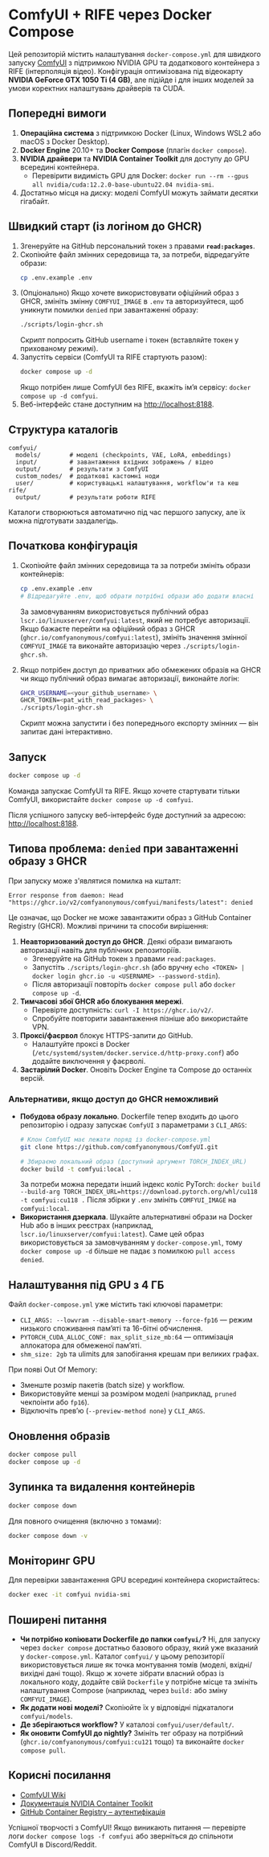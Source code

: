 # ComfyUI + RIFE через Docker Compose

Цей репозиторій містить налаштування `docker-compose.yml` для швидкого запуску [ComfyUI](https://github.com/comfyanonymous/ComfyUI) з підтримкою NVIDIA GPU та додаткового контейнера з RIFE (інтерполяція відео). Конфігурація оптимізована під відеокарту **NVIDIA GeForce GTX 1050 Ti (4 GB)**, але підійде і для інших моделей за умови коректних налаштувань драйверів та CUDA.

## Попередні вимоги

1. **Операційна система** з підтримкою Docker (Linux, Windows WSL2 або macOS з Docker Desktop).
2. **Docker Engine** 20.10+ та **Docker Compose** (плагін `docker compose`).
3. **NVIDIA драйвери** та **NVIDIA Container Toolkit** для доступу до GPU всередині контейнера.
   - Перевірити видимість GPU для Docker: `docker run --rm --gpus all nvidia/cuda:12.2.0-base-ubuntu22.04 nvidia-smi`.
4. Достатньо місця на диску: моделі ComfyUI можуть займати десятки гігабайт.

## Швидкий старт (із логіном до GHCR)

1. Згенеруйте на GitHub персональний токен з правами **`read:packages`**.
2. Скопіюйте файл змінних середовища та, за потреби, відредагуйте образи:
   ```bash
   cp .env.example .env
   ```
3. (Опціонально) Якщо хочете використовувати офіційний образ з GHCR, змініть змінну
   `COMFYUI_IMAGE` в `.env` та авторизуйтеся, щоб уникнути помилки `denied` при
   завантаженні образу:
   ```bash
   ./scripts/login-ghcr.sh
   ```
   Скрипт попросить GitHub username і токен (вставляйте токен у прихованому режимі).
4. Запустіть сервіси (ComfyUI та RIFE стартують разом):
   ```bash
   docker compose up -d
   ```
   Якщо потрібен лише ComfyUI без RIFE, вкажіть імʼя сервісу: `docker compose up -d comfyui`.
5. Веб-інтерфейс стане доступним на [http://localhost:8188](http://localhost:8188).

## Структура каталогів

```
comfyui/
  models/        # моделі (checkpoints, VAE, LoRA, embeddings)
  input/         # завантаження вхідних зображень / відео
  output/        # результати з ComfyUI
  custom_nodes/  # додаткові кастомні ноди
  user/          # користувацькі налаштування, workflow'и та кеш
rife/
  output/        # результати роботи RIFE
```

Каталоги створюються автоматично під час першого запуску, але їх можна підготувати заздалегідь.

## Початкова конфігурація

1. Скопіюйте файл змінних середовища та за потреби змініть образи контейнерів:
   ```bash
   cp .env.example .env
   # Відредагуйте .env, щоб обрати потрібні образи або додати власні
   ```
   За замовчуванням використовується публічний образ `lscr.io/linuxserver/comfyui:latest`, який не потребує авторизації. Якщо бажаєте перейти на офіційний образ з GHCR (`ghcr.io/comfyanonymous/comfyui:latest`), змініть значення змінної `COMFYUI_IMAGE` та виконайте авторизацію через `./scripts/login-ghcr.sh`.

2. Якщо потрібен доступ до приватних або обмежених образів на GHCR чи якщо публічний образ вимагає авторизації, виконайте логін:
   ```bash
   GHCR_USERNAME=<your_github_username> \
   GHCR_TOKEN=<pat_with_read_packages> \
   ./scripts/login-ghcr.sh
   ```
   Скрипт можна запустити і без попереднього експорту змінних — він запитає дані інтерактивно.

## Запуск

```bash
docker compose up -d
```

Команда запускає ComfyUI та RIFE. Якщо хочете стартувати тільки ComfyUI, використайте
`docker compose up -d comfyui`.

Після успішного запуску веб-інтерфейс буде доступний за адресою: [http://localhost:8188](http://localhost:8188).

## Типова проблема: `denied` при завантаженні образу з GHCR

При запуску може з'являтися помилка на кшталт:

```
Error response from daemon: Head "https://ghcr.io/v2/comfyanonymous/comfyui/manifests/latest": denied
```

Це означає, що Docker не може завантажити образ з GitHub Container Registry (GHCR). Можливі причини та способи вирішення:

1. **Неавторизований доступ до GHCR**. Деякі образи вимагають авторизації навіть для публічних репозиторіїв.
   - Згенеруйте на GitHub токен з правами `read:packages`.
   - Запустіть `./scripts/login-ghcr.sh` (або вручну `echo <TOKEN> | docker login ghcr.io -u <USERNAME> --password-stdin`).
   - Після авторизації повторіть `docker compose pull` або `docker compose up -d`.
2. **Тимчасові збої GHCR або блокування мережі**.
   - Перевірте доступність: `curl -I https://ghcr.io/v2/`.
   - Спробуйте повторити завантаження пізніше або використайте VPN.
3. **Проксі/фаєрвол** блокує HTTPS-запити до GitHub.
   - Налаштуйте проксі в Docker (`/etc/systemd/system/docker.service.d/http-proxy.conf`) або додайте виключення у фаєрволі.
4. **Застарілий Docker**. Оновіть Docker Engine та Compose до останніх версій.

### Альтернативи, якщо доступ до GHCR неможливий

- **Побудова образу локально**. Dockerfile тепер входить до цього репозиторію і одразу запускає `ComfyUI` з параметрами з `CLI_ARGS`:
  ```bash
  # Клон ComfyUI має лежати поряд із docker-compose.yml
  git clone https://github.com/comfyanonymous/ComfyUI.git

  # Збираємо локальний образ (доступний аргумент TORCH_INDEX_URL)
  docker build -t comfyui:local .
  ```
  За потреби можна передати інший індекс коліс PyTorch: `docker build --build-arg TORCH_INDEX_URL=https://download.pytorch.org/whl/cu118 -t comfyui:cu118 .`
  Після збірки у `.env` змініть `COMFYUI_IMAGE` на `comfyui:local`.
- **Використання дзеркала**. Шукайте альтернативні образи на Docker Hub або в інших реєстрах (наприклад, `lscr.io/linuxserver/comfyui:latest`). Саме цей образ використовується за замовчуванням у `docker-compose.yml`, тому `docker compose up -d` більше не падає з помилкою `pull access denied`.

## Налаштування під GPU з 4 ГБ

Файл `docker-compose.yml` уже містить такі ключові параметри:

- `CLI_ARGS: --lowvram --disable-smart-memory --force-fp16` — режим низького споживання памʼяті та 16-бітні обчислення.
- `PYTORCH_CUDA_ALLOC_CONF: max_split_size_mb:64` — оптимізація аллокатора для обмеженої памʼяті.
- `shm_size: 2gb` та ulimits для запобігання крешам при великих графах.

При появі Out Of Memory:

- Зменште розмір пакетів (batch size) у workflow.
- Використовуйте менші за розміром моделі (наприклад, `pruned` чекпоінти або `fp16`).
- Відключіть превʼю (`--preview-method none`) у `CLI_ARGS`.

## Оновлення образів

```bash
docker compose pull
docker compose up -d
```

## Зупинка та видалення контейнерів

```bash
docker compose down
```

Для повного очищення (включно з томами):

```bash
docker compose down -v
```

## Моніторинг GPU

Для перевірки завантаження GPU всередині контейнера скористайтесь:

```bash
docker exec -it comfyui nvidia-smi
```

## Поширені питання

- **Чи потрібно копіювати Dockerfile до папки `comfyui/`?** Ні, для запуску через `docker compose` достатньо базового образу, який уже вказаний у `docker-compose.yml`. Каталог `comfyui/` у цьому репозиторії використовується лише як точка монтування томів (моделі, вхідні/вихідні дані тощо). Якщо ж хочете зібрати власний образ із локального коду, додайте свій `Dockerfile` у потрібне місце та змініть налаштування Compose (наприклад, через `build:` або зміну `COMFYUI_IMAGE`).
- **Як додати нові моделі?** Скопіюйте їх у відповідні підкаталоги `comfyui/models`.
- **Де зберігаються workflow?** У каталозі `comfyui/user/default/`.
- **Як оновити ComfyUI до nightly?** Змініть тег образу на потрібний (`ghcr.io/comfyanonymous/comfyui:cu121` тощо) та виконайте `docker compose pull`.

## Корисні посилання

- [ComfyUI Wiki](https://comfyanonymous.github.io/ComfyUI_doc/)
- [Документація NVIDIA Container Toolkit](https://docs.nvidia.com/datacenter/cloud-native/container-toolkit/latest/)
- [GitHub Container Registry – аутентифікація](https://docs.github.com/packages/working-with-a-github-packages-registry/working-with-the-container-registry)

Успішної творчості з ComfyUI! Якщо виникають питання — перевірте логи `docker compose logs -f comfyui` або зверніться до спільноти ComfyUI в Discord/Reddit.
